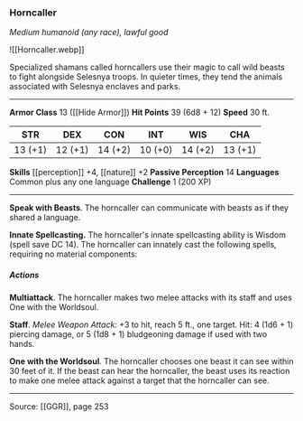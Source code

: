 ### Horncaller
_Medium humanoid (any race), lawful good_

![[Horncaller.webp]]

Specialized shamans called horncallers use their magic to call wild beasts to fight alongside Selesnya troops. In quieter times, they tend the animals associated with Selesnya enclaves and parks.






---

**Armor Class** 13 ([[Hide Armor]])
**Hit Points** 39 (6d8 + 12)
**Speed** 30 ft.

| STR     | DEX     | CON     | INT     | WIS     | CHA     |
|---------|---------|---------|---------|---------|---------|
| 13 (+1) | 12 (+1) | 14 (+2) | 10 (+0) | 14 (+2) | 13 (+1) |

**Skills** [[perception]] +4, [[nature]] +2
**Passive Perception** 14
**Languages** Common plus any one language
**Challenge** 1 (200 XP)

---

**Speak with Beasts**. The horncaller can communicate with beasts as if they shared a language.

**Innate Spellcasting.** The horncaller's innate spellcasting ability is Wisdom (spell save DC 14). The horncaller can innately cast the following spells, requiring no material components:

##### Actions
**Multiattack**. The horncaller makes two melee attacks with its staff and uses One with the Worldsoul.

**Staff**. _Melee Weapon Attack:_ +3 to hit, reach 5 ft., one target. Hit: 4 (1d6 + 1) piercing damage, or 5 (1d8 + 1) bludgeoning damage if used with two hands.

**One with the Worldsoul**. The horncaller chooses one beast it can see within 30 feet of it. If the beast can hear the horncaller, the beast uses its reaction to make one melee attack against a target that the horncaller can see.


---

Source: [[GGR]], page 253